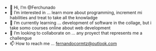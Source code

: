 - 👋 Hi, I’m @Ferchunado
- 👀 I’m interested in ... learn more about programming, increment mi habilities and treat to take all the knowladge 
- 🌱 I’m currently learning ... development of software in the collage, but i take somo courses online about web development
- 💞️ I’m looking to collaborate on ... any proyect that represents me a challengue
- 📫 How to reach me ... fernandocormtz@outlook.com

<!---
Ferchunado/Ferchunado is a ✨ special ✨ repository because its `README.md` (this file) appears on your GitHub profile.
You can click the Preview link to take a look at your changes.
--->
